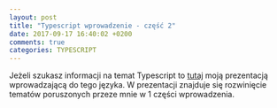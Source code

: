 ```yaml
---
layout: post
title: "Typescript wprowadzenie - część 2"
date: 2017-09-17 16:40:02 +0200
comments: true
categories: TYPESCRIPT
---
```

Jeżeli szukasz informacji na temat Typescript to [tutaj](http://slides.com/kamillolo/deck-3#/) moją prezentacją
wprowadzającą do tego języka. W prezentacji znajduje się rozwinięcie tematów poruszonych przeze mnie w 1 części wprowadzenia.
